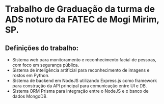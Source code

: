 # Trabalho de Graduação da turma de ADS noturo da FATEC de Mogi Mirim, SP.
## Definições do trabalho:
- Sistema web para monitoramento e reconhecimento facial de pessoas, com foco em segurança pública.
- Sistema de inteligência artificial para reconhecimento de imagens e rostos em Python.
- Sistema de backend em NodeJS utilizando Express.js como framework para construção da API principal para comunicação entre UI e DB.
- Sistema ORM Prisma para integração entre o NodeJS e o banco de dados MongoDB.
